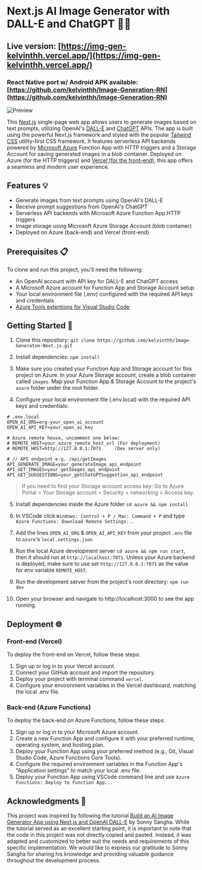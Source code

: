 # Next.js AI Image Generator with DALL-E and ChatGPT 🎨🤖
## Live version: [https://img-gen-kelvinthh.vercel.app/](https://img-gen-kelvinthh.vercel.app/)
### React Native port w/ Android APK available: [https://github.com/kelvinthh/Image-Generation-RN](https://github.com/kelvinthh/Image-Generation-RN)

![Preview](https://i.imgur.com/O16R04N.png)

This [Next.js](https://nextjs.org/) single-page web app allows users to generate images based on text prompts, utilizing OpenAI's [DALL-E](https://openai.com/research/dall-e/) and [ChatGPT](https://platform.openai.com/docs/guides/chat/gpt-3) APIs. The app is built using the powerful Next.js framework and styled with the popular [Tailwind CSS](https://tailwindcss.com/) utility-first CSS framework. It features serverless API backends powered by [Microsoft Azure](https://azure.microsoft.com/) Function App with HTTP triggers and a Storage Account for saving generated images in a blob container. Deployed on Azure (for the HTTP triggers) and [Vercel (for the front-end)](https://vercel.com/), this app offers a seamless and modern user experience.



## Features 💡
* Generate images from text prompts using OpenAI's DALL-E
* Receive prompt suggestions from OpenAI's ChatGPT
* Serverless API backends with Microsoft Azure Function App HTTP triggers
* Image storage using Microsoft Azure Storage Account (blob container)
* Deployed on Azure (back-end) and Vercel (front-end)

## Prerequisites 📋
To clone and run this project, you'll need the following:

* An OpenAI account with API key for DALL-E and ChatGPT access
* A Microsoft Azure account for Function App and Storage Account setup
* Your local environment file (.env) configured with the required API keys and credentials
* [Azure Tools extentions for Visual Studio Code](https://marketplace.visualstudio.com/items?itemName=ms-vscode.vscode-node-azure-pack)

## Getting Started 🚀
1. Clone this repository:
`git clone https://github.com/kelvinthh/Image-Generaton-Next.js.git`
2. Install dependencies:
`npm install`

3. Make sure you created your Function App and Storage account for this project on Azure. In your Azure Storage account, create a blob container called `images`. Map your Function App & Storage Account to the project's `azure` folder under the root folder.

4. Configure your local environment file (.env.local) with the required API keys and credentials:


```
# .env.local
OPEN_AI_ORG=org-your_open_ai_account  
OPEN_AI_API_KEY=your_open_ai_key  

# Azure remote house, uncomment one below:
# REMOTE_HOST=your_azure_remote_host_url (For deployment)
# REMOTE_HOST=http://127.0.0.1:7071 	(Dev server only)

# // API endpoint e.g. /api/getImages
API_GENERATE_IMAGE=your_generateImage_api_endpoint
API_GET_IMAGES=your_getImages_api_endpoint
API_GET_SUGGESTIONS=your_getChatGPTSuggestion_api_endpoint
```

> If you need to find your Storage account access key: Go to Azure Portal > Your Storage account > Security + networking > Access key.

5. Install dependencies inside the Azure folder
`cd azure && npm install`

6. In VSCode click `Windows: Control + P / Mac: Command + P` and type `Azure Functions: Download Remote Settings...`

7. Add the lines `OPEN_AI_ORG` & `OPEN_AI_API_KEY` from your project `.env` file to `azure`'s `local.settings.json`

8. Run the local Azure development server `cd azure && npm run start`, then it should run at `http://localhost:7071`. Unless your Azure backend is deployed, make sure to use set `http://127.0.0.1:7071` as the value for env variable `REMOTE_HOST`. 

9. Run the development server from the project's root directory:
`npm run dev`

10. Open your browser and navigate to http://localhost:3000 to see the app running.

## Deployment 🌐
### Front-end (Vercel)
To deploy the front-end on Vercel, follow these steps:

1. Sign up or log in to your Vercel account.
2. Connect your GitHub account and import the repository.
3. Deploy your project with terminal command `vercel`.
4. Configure your environment variables in the Vercel dashboard, matching the local .env file.

### Back-end (Azure Functions)
To deploy the back-end on Azure Functions, follow these steps:

1. Sign up or log in to your Microsoft Azure account.
2. Create a new Function App and configure it with your preferred runtime, operating system, and hosting plan.
3. Deploy your Function App using your preferred method (e.g., Git, Visual Studio Code, Azure Functions Core Tools).
4. Configure the required environment variables in the Function App's "Application settings" to match your local .env file.
5. Deploy your Function App using VSCode command line and use `Azure Functions: Deploy to Function App...`

## Acknowledgments 🙌

This project was inspired by following the tutorial [Build an AI Image Generator App using Next.js and OpenAI DALL-E](https://www.youtube.com/watch?v=0qHnVYSxZ4k) by Sonny Sangha. While the tutorial served as an excellent starting point, it is important to note that the code in this project was not directly copied and pasted. Instead, it was adapted and customized to better suit the needs and requirements of this specific implementation. We would like to express our gratitude to Sonny Sangha for sharing his knowledge and providing valuable guidance throughout the development process.
